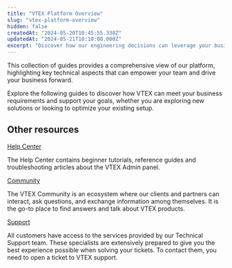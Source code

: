 ```yaml
---
title: "VTEX Platform Overview"
slug: "vtex-platform-overview"
hidden: false
createdAt: "2024-05-20T10:45:55.338Z"
updatedAt: "2024-05-21T10:10:00.000Z"
excerpt: "Discover how our engineering decisions can leverage your business with the VTEX Platform Overview documentation."
---
```


This collection of guides provides a comprehensive view of our platform, highlighting key technical aspects that can empower your team and drive your business forward.

Explore the following guides to discover how VTEX can meet your business requirements and support your goals, whether you are exploring new solutions or looking to optimize your existing setup.

<Flex>

<WhatsNextCard
title="Cloud infrastructure"
description="Learn how our infrastructure decisions ensure scalability, reliability, and performance for your business."
linkTo="https://developers.vtex.com/docs/guides/cloud-infrastructure"
linkTitle="See more"
/>

<WhatsNextCard
title="Security"
description="Discover the robust security measures and best practices we implement to protect your store."
linkTo="https://developers.vtex.com/docs/guides/security"
linkTitle="See more"
/>

<WhatsNextCard
title="Data privacy"
description="Understand our commitment to data privacy and how we ensure compliance with regulations to safeguard personal data."
linkTo="https://developers.vtex.com/docs/guides/data-privacy"
linkTitle="See more"
/>

<WhatsNextCard
title="Composability"
description="Explore how our platform's composability enables you to build tailored solutions that fit your unique business needs."
linkTo="https://developers.vtex.com/docs/guides/composability"
linkTitle="See more"
/>

<WhatsNextCard
title="Store architecture"
description="Dive into store architecture models within our platform, tailored to various business needs."
linkTo="https://developers.vtex.com/docs/guides/store-architecture"
linkTitle="See more"
/>

<WhatsNextCard
title="Developer experience"
description="Discover how our platform enhances the developer experience, making it easy for your team to build and deploy applications."
linkTo="https://developers.vtex.com/docs/guides/developer-experience"
linkTitle="See more"
/>

</Flex>

## Other resources

[Help Center](https://help.vtex.com/)

The Help Center contains beginner tutorials, reference guides and troubleshooting articles about the VTEX Admin panel.

[Community](https://community.vtex.com/?_ga=2.198523433.743584735.1647618303-1974737580.1645714642)

The VTEX Community is an ecosystem where our clients and partners can interact, ask questions, and exchange information among themselves. It is the go-to place to find answers and talk about VTEX products.

[Support](https://help.vtex.com/en/support)

All customers have access to the services provided by our Technical Support team. These specialists are extensively prepared to give you the best experience possible when solving your tickets. To contact them, you need to open a ticket to VTEX support.
